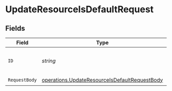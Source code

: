 # UpdateResourceIsDefaultRequest


## Fields

| Field                                                                                                          | Type                                                                                                           | Required                                                                                                       | Description                                                                                                    |
| -------------------------------------------------------------------------------------------------------------- | -------------------------------------------------------------------------------------------------------------- | -------------------------------------------------------------------------------------------------------------- | -------------------------------------------------------------------------------------------------------------- |
| `ID`                                                                                                           | *string*                                                                                                       | :heavy_check_mark:                                                                                             | The unique identifier of the resource.                                                                         |
| `RequestBody`                                                                                                  | [operations.UpdateResourceIsDefaultRequestBody](../../models/operations/updateresourceisdefaultrequestbody.md) | :heavy_check_mark:                                                                                             | N/A                                                                                                            |